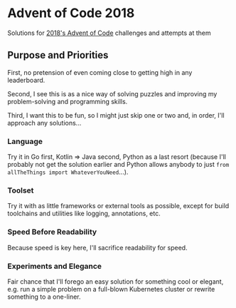 # Advent of Code 2018
Solutions for [2018's Advent of Code](https://adventofcode.com/2018) challenges and attempts at them

## Purpose and Priorities
First, no pretension of even coming close to getting high in any leaderboard.

Second, I see this is as a nice way of solving puzzles and improving my problem-solving and programming skills.

Third, I want this to be fun, so I might just skip one or two and, in order, I'll approach any solutions...

### Language
Try it in Go first, Kotlin => Java second, Python as a last resort (because I'll probably not get the solution earlier and Python allows anybody to just `from allTheThings import WhateverYouNeed`...).

### Toolset
Try it with as little frameworks or external tools as possible, except for build toolchains and utilities like logging, annotations, etc.

### Speed Before Readability
Because speed is key here, I'll sacrifice readability for speed.

### Experiments and Elegance
Fair chance that I'll forego an easy solution for something cool or elegant, e.g. run a simple problem on a full-blown Kubernetes cluster or rewrite something to a one-liner.
